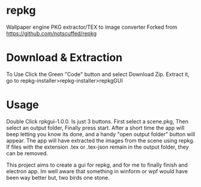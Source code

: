 # repkg
Wallpaper engine PKG extractor/TEX to image converter
Forked from https://github.com/notscuffed/repkg

# Download & Extraction
To Use Click the Green "Code" button and select Download Zip.
Extract it, go to repkg-installer>repkg-installer>repkgGUI

# Usage
Double Click rpkgui-1.0.0.
Is just 3 buttons.
First select a scene.pkg,
Then select an output folder,
Finally press start.
After a short time the app will beep letting you know its done, and a handy "open output folder" button will appear.
The app will have extracted the images from the scene using repkg.
If files with the extension .tex or .tex-json remain in the output folder, they can be removed.


This project aims to create a gui for repkg, and for me to finally finish and electron app. 
Im well aware that something in winform or wpf would have been way better but, two birds one stone.


